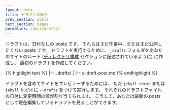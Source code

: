 ```yaml
---
layout: docs
title: ドラフトの働き
prev_section: posts
next_section: pages
permalink: /docs/drafts/
---
```


<!--original
---
layout: docs
title: Working with drafts
prev_section: posts
next_section: pages
permalink: /docs/drafts/
---
-->

ドラフトは、日付なしの posts です。
それらはまだ作業中、またはまだ公開したくない posts です。
ドラフトを実行するために、 `_drafts` フォルダをあなたのサイトのルート
([ディレクトリ構成](/docs/structure/) セクションに記述されているように) に作成し、
最初のドラフトを作成してください。

<!--original
Drafts are posts without a date. They're posts you're still working on and don't want to
publish yet. To get up and running with drafts, create a `_drafts` folder in your site's
root (as described in the [site structure](/docs/structure/) section) and create your
first draft:
-->

{% highlight text %}
|-- _drafts/
|   |-- a-draft-post.md
{% endhighlight %}

<!--original
{% highlight text %}
|-- _drafts/
|   |-- a-draft-post.md
{% endhighlight %}
-->

ドラフトを含めてサイトをプレビューするためには、 ただ `jekyll serve`
または `jekyll build` に `--drafts` をつけて実行します。
それぞれのドラフトファイルの日付に変更時間の値が割り当てられます。
こうして、あなたは最新の posts として現在編集しているドラフトを見ることができます。

<!--original
To preview your site with drafts, simply run `jekyll serve` or `jekyll build` with
the `--drafts` switch.  Each will be assigned the value modification time of the draft file
for its date, and thus you will see currently edited drafts as the latest posts.
-->

